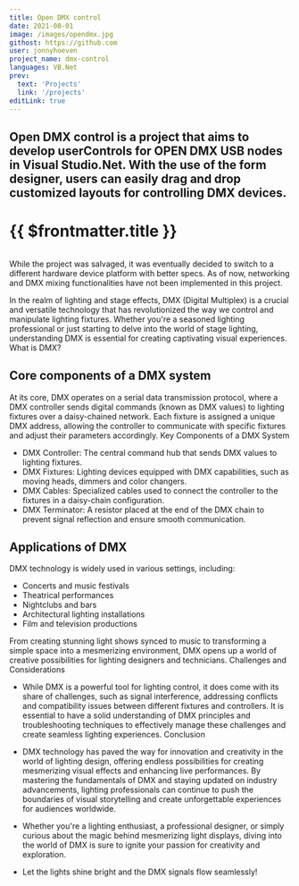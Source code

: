 ```yaml
---
title: Open DMX control
date: 2021-08-01
image: /images/opendmx.jpg
githost: https://github.com
user: jonnyhoeven
project_name: dmx-control
languages: VB.Net
prev:
  text: 'Projects'
  link: '/projects'
editLink: true
---
```

Open DMX control is a project that aims to develop userControls for OPEN DMX USB nodes in Visual Studio.Net.
With the use of the form designer, users can easily drag and drop customized layouts for controlling DMX devices.
---

# {{ $frontmatter.title }}

<img :src="$frontmatter.image" class="articleImage">

While the project was salvaged, it was eventually decided to switch to a different hardware device platform with better
specs. As of now, networking and DMX mixing functionalities have not been implemented in this project.

In the realm of lighting and stage effects, DMX (Digital Multiplex) is a crucial and versatile technology that has
revolutionized the way we control and manipulate lighting fixtures. Whether you're a seasoned lighting professional or
just starting to delve into the world of stage lighting, understanding DMX is essential for creating captivating visual
experiences.
What is DMX?

## Core components of a DMX system

At its core, DMX operates on a serial data transmission protocol, where a DMX controller sends digital commands (known
as DMX values) to lighting fixtures over a daisy-chained network. Each fixture is assigned a unique DMX address,
allowing the controller to communicate with specific fixtures and adjust their parameters accordingly.
Key Components of a DMX System

- DMX Controller: The central command hub that sends DMX values to lighting fixtures.
- DMX Fixtures: Lighting devices equipped with DMX capabilities, such as moving heads, dimmers and color changers.
- DMX Cables: Specialized cables used to connect the controller to the fixtures in a daisy-chain configuration.
- DMX Terminator: A resistor placed at the end of the DMX chain to prevent signal reflection and ensure smooth
  communication.

## Applications of DMX

DMX technology is widely used in various settings, including:

- Concerts and music festivals
- Theatrical performances
- Nightclubs and bars
- Architectural lighting installations
- Film and television productions

From creating stunning light shows synced to music to transforming a simple space into a mesmerizing environment, DMX
opens up a world of creative possibilities for lighting designers and technicians.
Challenges and Considerations

- While DMX is a powerful tool for lighting control, it does come with its share of challenges, such as signal
  interference, addressing conflicts and compatibility issues between different fixtures and controllers. It is
  essential to have a solid understanding of DMX principles and troubleshooting techniques to effectively manage these
  challenges and create seamless lighting experiences.
  Conclusion

- DMX technology has paved the way for innovation and creativity in the world of lighting design, offering endless
  possibilities for creating mesmerizing visual effects and enhancing live performances. By mastering the fundamentals
  of DMX and staying updated on industry advancements, lighting professionals can continue to push the boundaries of
  visual storytelling and create unforgettable experiences for audiences worldwide.

- Whether you're a lighting enthusiast, a professional designer, or simply curious about the magic behind mesmerizing
  light displays, diving into the world of DMX is sure to ignite your passion for creativity and exploration.

- Let the lights shine bright and the DMX signals flow seamlessly!


